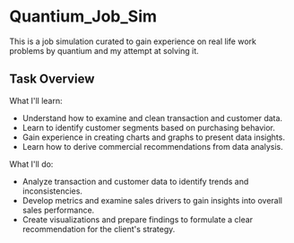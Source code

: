 # Quantium_Job_Sim
This is a job simulation curated to gain experience on real life work problems by quantium
and my attempt at solving it.
## Task Overview
What I'll learn:
   - Understand how to examine and clean transaction and customer data.
   - Learn to identify customer segments based on purchasing behavior.
   - Gain experience in creating charts and graphs to present data insights.
   - Learn how to derive commercial recommendations from data analysis.

What I'll do:
   - Analyze transaction and customer data to identify trends and inconsistencies. 
   - Develop metrics and examine sales drivers to gain insights into overall sales performance. 
   - Create visualizations and prepare findings to formulate a clear recommendation for the client's strategy.
